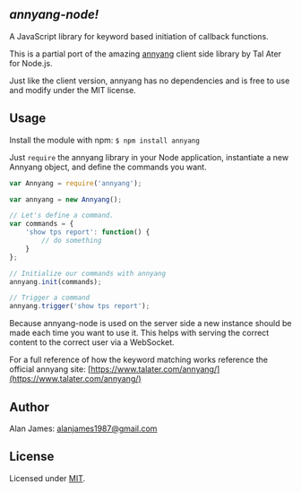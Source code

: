 *annyang-node!*
---

A JavaScript library for keyword based initiation of callback functions.

This is a partial port of the amazing [annyang](https://github.com/TalAter/annyang) client side library by Tal Ater for Node.js.

Just like the client version, annyang has no dependencies and is free to use and modify under the MIT license.


Usage
---

Install the module with npm:
`$ npm install annyang`

Just `require` the annyang library in your Node application, instantiate a new Annyang object, and define the commands you want.
```js
var Annyang = require('annyang');

var annyang = new Annyang();

// Let's define a command.
var commands = {
	'show tps report': function() { 
		// do something 
	}
};

// Initialize our commands with annyang
annyang.init(commands);

// Trigger a command
annyang.trigger('show tps report');
```

Because annyang-node is used on the server side a new instance should be made each time you want to use it. This helps with serving the correct content to the correct user via a WebSocket.

For a full reference of how the keyword matching works reference the official annyang site:
[https://www.talater.com/annyang/](https://www.talater.com/annyang/)

Author
---
Alan James: [alanjames1987@gmail.com](mailto:alanjames1987@gmail.com)

License
---
Licensed under [MIT](https://github.com/alanjames1987/annyang-node/blob/master/LICENSE).